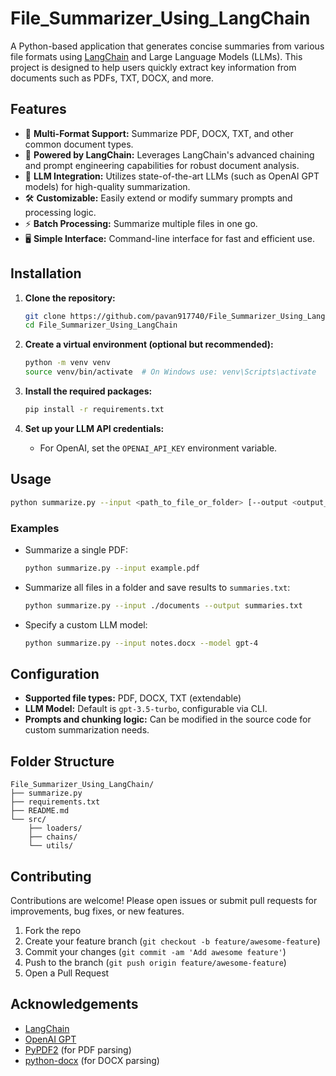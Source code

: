 # File_Summarizer_Using_LangChain

A Python-based application that generates concise summaries from various file formats using [LangChain](https://github.com/langchain-ai/langchain) and Large Language Models (LLMs). This project is designed to help users quickly extract key information from documents such as PDFs, TXT, DOCX, and more.

## Features

- 📄 **Multi-Format Support:** Summarize PDF, DOCX, TXT, and other common document types.
- 🤖 **Powered by LangChain:** Leverages LangChain's advanced chaining and prompt engineering capabilities for robust document analysis.
- 🧠 **LLM Integration:** Utilizes state-of-the-art LLMs (such as OpenAI GPT models) for high-quality summarization.
- 🛠️ **Customizable:** Easily extend or modify summary prompts and processing logic.
- ⚡ **Batch Processing:** Summarize multiple files in one go.
- 🖥️ **Simple Interface:** Command-line interface for fast and efficient use.

## Installation

1. **Clone the repository:**
   ```bash
   git clone https://github.com/pavan917740/File_Summarizer_Using_LangChain.git
   cd File_Summarizer_Using_LangChain
   ```

2. **Create a virtual environment (optional but recommended):**
   ```bash
   python -m venv venv
   source venv/bin/activate  # On Windows use: venv\Scripts\activate
   ```

3. **Install the required packages:**
   ```bash
   pip install -r requirements.txt
   ```

4. **Set up your LLM API credentials:**
   - For OpenAI, set the `OPENAI_API_KEY` environment variable.

## Usage

```bash
python summarize.py --input <path_to_file_or_folder> [--output <output_file>] [--model <model_name>]
```

### Examples

- Summarize a single PDF:
  ```bash
  python summarize.py --input example.pdf
  ```

- Summarize all files in a folder and save results to `summaries.txt`:
  ```bash
  python summarize.py --input ./documents --output summaries.txt
  ```

- Specify a custom LLM model:
  ```bash
  python summarize.py --input notes.docx --model gpt-4
  ```

## Configuration

- **Supported file types:** PDF, DOCX, TXT (extendable)
- **LLM Model:** Default is `gpt-3.5-turbo`, configurable via CLI.
- **Prompts and chunking logic:** Can be modified in the source code for custom summarization needs.

## Folder Structure

```
File_Summarizer_Using_LangChain/
├── summarize.py
├── requirements.txt
├── README.md
└── src/
    ├── loaders/
    ├── chains/
    └── utils/
```

## Contributing

Contributions are welcome! Please open issues or submit pull requests for improvements, bug fixes, or new features.

1. Fork the repo
2. Create your feature branch (`git checkout -b feature/awesome-feature`)
3. Commit your changes (`git commit -am 'Add awesome feature'`)
4. Push to the branch (`git push origin feature/awesome-feature`)
5. Open a Pull Request


## Acknowledgements

- [LangChain](https://github.com/langchain-ai/langchain)
- [OpenAI GPT](https://platform.openai.com/)
- [PyPDF2](https://github.com/py-pdf/PyPDF2) (for PDF parsing)
- [python-docx](https://github.com/python-openxml/python-docx) (for DOCX parsing)
